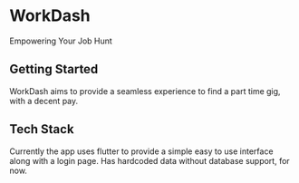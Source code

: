 # WorkDash

Empowering Your Job Hunt

## Getting Started

WorkDash aims to provide a seamless experience to find a part time gig, with a decent pay.

## Tech Stack
Currently the app uses flutter to provide a simple easy to use interface along with a login page.
Has hardcoded data without database support, for now.
